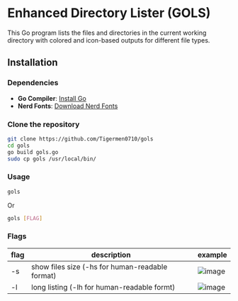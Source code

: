 # Enhanced Directory Lister (GOLS)

This Go program lists the files and directories in the current working directory with colored and icon-based outputs for different file types.

## Installation

### Dependencies

- **Go Compiler**: [Install Go](https://go.dev/dl/)
- **Nerd Fonts**: [Download Nerd Fonts](https://www.nerdfonts.com/font-downloads)

### Clone the repository
```bash
git clone https://github.com/Tigermen0710/gols
cd gols
go build gols.go
sudo cp gols /usr/local/bin/
```
### Usage
```bash
gols
```
Or
```bash
gols [FLAG]
```

### Flags

| flag |          description                            |       example        |
|------|-------------------------------------------------|----------------------|
|  -s  | show files size (-hs for human-readable format) | ![image](https://github.com/user-attachments/assets/433e18af-b869-4bfc-982a-6528341895a9) |
|  -l  | long listing (-lh for human-readable formt)     | ![image](https://github.com/user-attachments/assets/98a41e56-92b5-46ad-8780-e3c611476207) |
